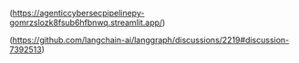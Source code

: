 (https://agenticcybersecpipelinepy-gomrzslozk8fsub6hfbnwq.streamlit.app/)

(https://github.com/langchain-ai/langgraph/discussions/2219#discussion-7392513)
